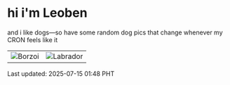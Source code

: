 # hi i'm Leoben

and i like dogs—so have some random dog pics that change whenever my CRON feels like it

|  |  |
|--------|----------|
| ![Borzoi](https://random-dog-vercel.vercel.app/api/random-borzoi?v=1752515297) | ![Labrador](https://random-dog-vercel.vercel.app/api/random-labrador?v=1752515297) |

Last updated: 2025-07-15 01:48 PHT
